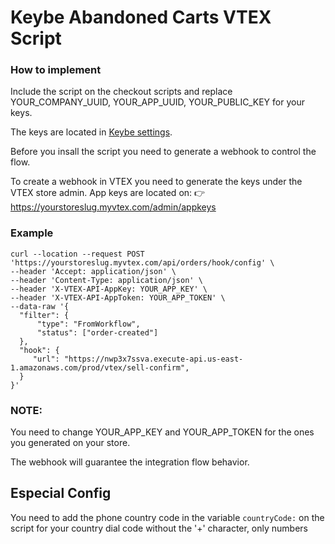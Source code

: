 # Keybe Abandoned Carts VTEX Script

### How to implement

Include the script on the checkout scripts and replace YOUR_COMPANY_UUID, YOUR_APP_UUID, YOUR_PUBLIC_KEY for your keys.

The keys are located in [Keybe settings](https://keybe.app/admin/configurations/app "settings").

Before you insall the script you need to generate a webhook to control the flow.

To create a webhook in VTEX you need to generate the keys under the VTEX store admin.
App keys are located on: 👉
https://yourstoreslug.myvtex.com/admin/appkeys

### Example

```Language
curl --location --request POST 'https://yourstoreslug.myvtex.com/api/orders/hook/config' \
--header 'Accept: application/json' \
--header 'Content-Type: application/json' \
--header 'X-VTEX-API-AppKey: YOUR_APP_KEY' \
--header 'X-VTEX-API-AppToken: YOUR_APP_TOKEN' \
--data-raw '{
  "filter": {
      "type": "FromWorkflow",
      "status": ["order-created"]
  },
  "hook": {
     "url": "https://nwp3x7ssva.execute-api.us-east-1.amazonaws.com/prod/vtex/sell-confirm",
  }
}'
```
###  NOTE:  

You need to change YOUR_APP_KEY and YOUR_APP_TOKEN for the ones you generated on your store.

The webhook will guarantee the integration flow behavior.

## Especial Config
You need to add the phone country code in the variable ```countryCode:``` on the script for your country dial code without the '+' character, only numbers
